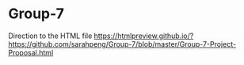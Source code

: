 # Group-7
Direction to the HTML file
https://htmlpreview.github.io/?https://github.com/sarahpeng/Group-7/blob/master/Group-7-Project-Proposal.html

